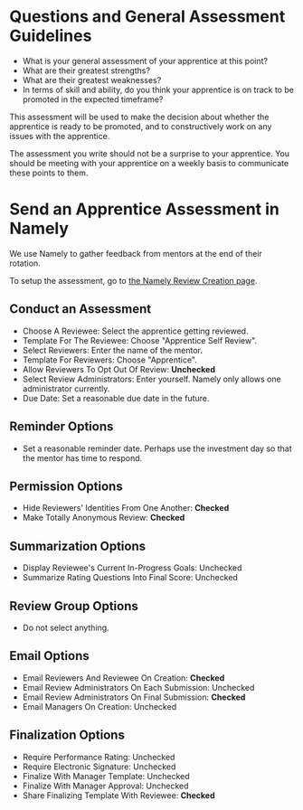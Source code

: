 # Questions and General Assessment Guidelines

* What is your general assessment of your apprentice at this point?
* What are their greatest strengths?
* What are their greatest weaknesses?
* In terms of skill and ability, do you think your apprentice is on track
  to be promoted in the expected timeframe?

This assessment will be used to make the decision
about whether the apprentice is ready to be promoted,
and to constructively work on any issues with the apprentice.

The assessment you write should not be a surprise to your apprentice.
You should be meeting with your apprentice
on a weekly basis to communicate these points to them.

# Send an Apprentice Assessment in Namely

We use Namely to gather feedback from mentors at the end of their rotation.

To setup the assessment, go to [the Namely Review Creation page][reviews].

## Conduct an Assessment

* Choose A Reviewee: Select the apprentice getting reviewed.
* Template For The Reviewee: Choose "Apprentice Self Review".
* Select Reviewers: Enter the name of the mentor.
* Template For Reviewers: Choose "Apprentice".
* Allow Reviewers To Opt Out Of Review: **Unchecked**
* Select Review Administrators: Enter yourself. Namely only allows one
  administrator currently.
* Due Date: Set a reasonable due date in the future.

## Reminder Options

* Set a reasonable reminder date. Perhaps use the investment day so that the
  mentor has time to respond.

## Permission Options

* Hide Reviewers' Identities From One Another: **Checked**
* Make Totally Anonymous Review: **Checked**

## Summarization Options

* Display Reviewee's Current In-Progress Goals: Unchecked
* Summarize Rating Questions Into Final Score: Unchecked

## Review Group Options

* Do not select anything.

## Email Options

* Email Reviewers And Reviewee On Creation: **Checked**
* Email Review Administrators On Each Submission: Unchecked
* Email Review Administrators On Final Submission: **Checked**
* Email Managers On Creation: Unchecked

## Finalization Options

* Require Performance Rating: Unchecked
* Require Electronic Signature: Unchecked
* Finalize With Manager Template: Unchecked
* Finalize With Manager Approval: Unchecked
* Share Finalizing Template With Reviewee: **Checked**

[reviews]: https://thoughtbot.namely.com/performance/reviews/new
